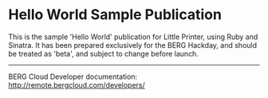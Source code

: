 # Hello World Sample Publication

This is the sample 'Hello World' publication for Little Printer, using Ruby and Sinatra. It has been prepared exclusively for the BERG Hackday, and should be treated as 'beta', and subject to change before launch.

----

BERG Cloud Developer documentation: http://remote.bergcloud.com/developers/

